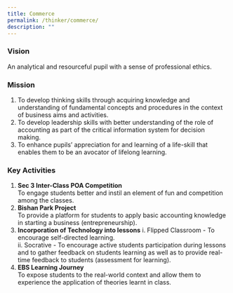 ```yaml
---
title: Commerce
permalink: /thinker/commerce/
description: ""
---
```

### Vision

An analytical and resourceful pupil with a sense of professional ethics.

### Mission

1.  To develop thinking skills through acquiring knowledge and understanding of fundamental concepts and procedures in the context of business aims and activities.
2.  To develop leadership skills with better understanding of the role of accounting as part of the critical information system for decision making.
3.  To enhance pupils’ appreciation for and learning of a life-skill that enables them to be an avocator of lifelong learning.

### Key Activities

1.  **Sec 3 Inter-Class POA Competition**  
    To engage students better and instil an element of fun and competition among the classes.
2.  **Bishan Park Project**  
    To provide a platform for students to apply basic accounting knowledge in starting a business (entrepreneurship).
3.  **Incorporation of Technology into lessons**
     i. Flipped Classroom - To encourage self-directed learning.  
    ii. Socrative - To encourage active students participation during lessons and to gather feedback on students learning as well as to provide real-time feedback to students (assessment for learning).
4.  **EBS Learning Journey**  
    To expose students to the real-world context and allow them to experience the application of theories learnt in class.
